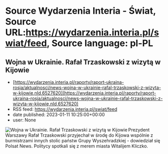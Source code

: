 # Source Wydarzenia Interia - Świat, Source URL:https://wydarzenia.interia.pl/swiat/feed, Source language: pl-PL

## Wojna w Ukrainie. Rafał Trzaskowski z wizytą w Kijowie
 - [https://wydarzenia.interia.pl/raporty/raport-ukraina-rosja/aktualnosci/news-wojna-w-ukrainie-rafal-trzaskowski-z-wizyta-w-kijowie,nId,6527620](https://wydarzenia.interia.pl/raporty/raport-ukraina-rosja/aktualnosci/news-wojna-w-ukrainie-rafal-trzaskowski-z-wizyta-w-kijowie,nId,6527620)
 - RSS feed: https://wydarzenia.interia.pl/swiat/feed
 - date published: 2023-01-11 10:25:00+00:00
 - user: None

<p><a href="https://wydarzenia.interia.pl/raporty/raport-ukraina-rosja/aktualnosci/news-wojna-w-ukrainie-rafal-trzaskowski-z-wizyta-w-kijowie,nId,6527620"><img align="left" alt="Wojna w Ukrainie. Rafał Trzaskowski z wizytą w Kijowie" src="https://i.iplsc.com/wojna-w-ukrainie-rafal-trzaskowski-z-wizyta-w-kijowie/000GLTDMIC6X5UX4-C321.jpg" /></a>Prezydent Warszawy Rafał Trzaskowski przyjechał w środę do Kijowa wspólnie z burmistrzami innych stolic państw Grupy Wyszehradzkiej - dowiedział się Polsat News. Politycy spotkali się z merem miasta Witalijem Kliczko.</p><br clear="all" />
